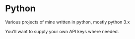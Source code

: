 # Python
Various projects of mine written in python, mostly python 3.x

You'll want to supply your own API keys where needed.
